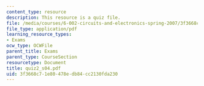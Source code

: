 ```yaml
---
content_type: resource
description: This resource is a quiz file.
file: /media/courses/6-002-circuits-and-electronics-spring-2007/3f3668c71e80478edb84cc2130fda230_quiz2_s04.pdf
file_type: application/pdf
learning_resource_types:
- Exams
ocw_type: OCWFile
parent_title: Exams
parent_type: CourseSection
resourcetype: Document
title: quiz2_s04.pdf
uid: 3f3668c7-1e80-478e-db84-cc2130fda230
---
```

